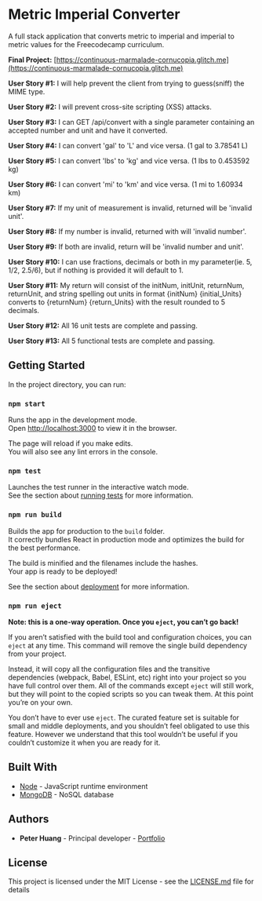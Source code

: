 # Metric Imperial Converter

A full stack application that converts metric to imperial and imperial to metric values for the Freecodecamp curriculum.

**Final Project:** [https://continuous-marmalade-cornucopia.glitch.me](https://continuous-marmalade-cornucopia.glitch.me)

**User Story #1:** I will help prevent the client from trying to guess(sniff) the MIME type.

**User Story #2:** I will prevent cross-site scripting (XSS) attacks.

**User Story #3:** I can GET /api/convert with a single parameter containing an accepted number and unit and have it converted.

**User Story #4:** I can convert 'gal' to 'L' and vice versa. (1 gal to 3.78541 L)

**User Story #5:** I can convert 'lbs' to 'kg' and vice versa. (1 lbs to 0.453592 kg)

**User Story #6:** I can convert 'mi' to 'km' and vice versa. (1 mi to 1.60934 km)

**User Story #7:** If my unit of measurement is invalid, returned will be 'invalid unit'.

**User Story #8:** If my number is invalid, returned with will 'invalid number'.

**User Story #9:** If both are invalid, return will be 'invalid number and unit'.

**User Story #10:** I can use fractions, decimals or both in my parameter(ie. 5, 1/2, 2.5/6), but if nothing is provided it will default to 1.

**User Story #11:** My return will consist of the initNum, initUnit, returnNum, returnUnit, and string spelling out units in format {initNum} {initial_Units} converts to {returnNum} {return_Units} with the result rounded to 5 decimals.

**User Story #12:** All 16 unit tests are complete and passing.

**User Story #13:** All 5 functional tests are complete and passing.

## Getting Started

In the project directory, you can run:

### `npm start`

Runs the app in the development mode.<br />
Open [http://localhost:3000](http://localhost:3000) to view it in the browser.

The page will reload if you make edits.<br />
You will also see any lint errors in the console.

### `npm test`

Launches the test runner in the interactive watch mode.<br />
See the section about [running tests](https://facebook.github.io/create-react-app/docs/running-tests) for more information.

### `npm run build`

Builds the app for production to the `build` folder.<br />
It correctly bundles React in production mode and optimizes the build for the best performance.

The build is minified and the filenames include the hashes.<br />
Your app is ready to be deployed!

See the section about [deployment](https://facebook.github.io/create-react-app/docs/deployment) for more information.

### `npm run eject`

**Note: this is a one-way operation. Once you `eject`, you can’t go back!**

If you aren’t satisfied with the build tool and configuration choices, you can `eject` at any time. This command will remove the single build dependency from your project.

Instead, it will copy all the configuration files and the transitive dependencies (webpack, Babel, ESLint, etc) right into your project so you have full control over them. All of the commands except `eject` will still work, but they will point to the copied scripts so you can tweak them. At this point you’re on your own.

You don’t have to ever use `eject`. The curated feature set is suitable for small and middle deployments, and you shouldn’t feel obligated to use this feature. However we understand that this tool wouldn’t be useful if you couldn’t customize it when you are ready for it.

## Built With

- [Node](https://nodejs.org/en/) - JavaScript runtime environment
- [MongoDB](https://www.mongodb.com/) - NoSQL database

## Authors

- **Peter Huang** - Principal developer - [Portfolio](https://www.peterhuang.net/)

## License

This project is licensed under the MIT License - see the [LICENSE.md](LICENSE.md) file for details

